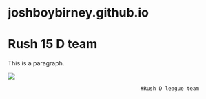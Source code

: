 # joshboybirney.github.io                     

<!DOCTYPE html>
<html>
<head>
<title>Page Title</title>
</head>




<body>

<h1>Rush 15 D team </h1>
<p>This is a paragraph.</p>
<img src= "https://pbs.twimg.com/profile_images/3722346960/f4da4007e2a7b5fcf7e69d55e1f6b129_400x400.jpeg">

</body>
</html>






                                               #Rush D league team


